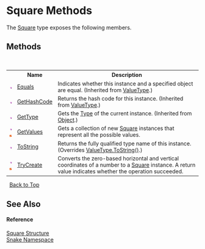 # Square Methods
 

The <a href="T_Snake_Square">Square</a> type exposes the following members.


## Methods
&nbsp;<table><tr><th></th><th>Name</th><th>Description</th></tr><tr><td>![Public method](media/pubmethod.gif "Public method")</td><td><a href="https://docs.microsoft.com/dotnet/api/system.valuetype.equals#System_ValueType_Equals_System_Object_" target="_blank" rel="noopener noreferrer">Equals</a></td><td>
Indicates whether this instance and a specified object are equal.
 (Inherited from <a href="https://docs.microsoft.com/dotnet/api/system.valuetype" target="_blank" rel="noopener noreferrer">ValueType</a>.)</td></tr><tr><td>![Public method](media/pubmethod.gif "Public method")</td><td><a href="https://docs.microsoft.com/dotnet/api/system.valuetype.gethashcode#System_ValueType_GetHashCode" target="_blank" rel="noopener noreferrer">GetHashCode</a></td><td>
Returns the hash code for this instance.
 (Inherited from <a href="https://docs.microsoft.com/dotnet/api/system.valuetype" target="_blank" rel="noopener noreferrer">ValueType</a>.)</td></tr><tr><td>![Public method](media/pubmethod.gif "Public method")</td><td><a href="https://docs.microsoft.com/dotnet/api/system.object.gettype#System_Object_GetType" target="_blank" rel="noopener noreferrer">GetType</a></td><td>
Gets the <a href="https://docs.microsoft.com/dotnet/api/system.type" target="_blank" rel="noopener noreferrer">Type</a> of the current instance.
 (Inherited from <a href="https://docs.microsoft.com/dotnet/api/system.object" target="_blank" rel="noopener noreferrer">Object</a>.)</td></tr><tr><td>![Public method](media/pubmethod.gif "Public method")![Static member](media/static.gif "Static member")</td><td><a href="M_Snake_Square_GetValues">GetValues</a></td><td>
Gets a collection of new <a href="T_Snake_Square">Square</a> instances that represent all the possible values.</td></tr><tr><td>![Public method](media/pubmethod.gif "Public method")</td><td><a href="M_Snake_Square_ToString">ToString</a></td><td>
Returns the fully qualified type name of this instance.
 (Overrides <a href="https://docs.microsoft.com/dotnet/api/system.valuetype.tostring#System_ValueType_ToString" target="_blank" rel="noopener noreferrer">ValueType.ToString()</a>.)</td></tr><tr><td>![Public method](media/pubmethod.gif "Public method")![Static member](media/static.gif "Static member")</td><td><a href="M_Snake_Square_TryCreate">TryCreate</a></td><td>
Converts the zero-based horizontal and vertical coordinates of a number to a <a href="T_Snake_Square">Square</a> instance. A return value indicates whether the operation succeeded.</td></tr></table>&nbsp;
<a href="#square-methods">Back to Top</a>

## See Also


#### Reference
<a href="T_Snake_Square">Square Structure</a><br /><a href="N_Snake">Snake Namespace</a><br />